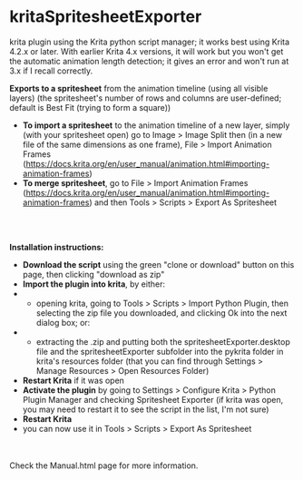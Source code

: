 # kritaSpritesheetExporter

krita plugin using the Krita python script manager; it works best using Krita 4.2.x or later.
With earlier Krita 4.x versions, it will work but you won't get the automatic animation length detection; it gives an error and won't run at 3.x if I recall correctly.

**Exports to a spritesheet** from the animation timeline (using all visible layers) (the spritesheet's number of rows and columns are user-defined; default is Best Fit (trying to form a square))

- **To import a spritesheet** to the animation timeline of a new layer, simply (with your spritesheet open) go to Image > Image Split then (in a new file of the same dimensions as one frame), File > Import Animation Frames (https://docs.krita.org/en/user_manual/animation.html#importing-animation-frames)
- **To merge spritesheet**, go to File > Import Animation Frames (https://docs.krita.org/en/user_manual/animation.html#importing-animation-frames) and then Tools > Scripts > Export As Spritesheet

<br/>
<br/>

**Installation instructions:**
- **Download the script** using the green "clone or download" button on this page, then clicking "download as zip"
- **Import the plugin into krita**, by either: 
- - opening krita, going to Tools > Scripts > Import Python Plugin, then selecting the zip file you downloaded, and clicking Ok into the next dialog box; or:
- - extracting the .zip and putting both the spritesheetExporter.desktop file and the spritesheetExporter subfolder into the pykrita folder in krita's resources folder (that you can find through Settings > Manage Resources > Open Resources Folder)
- **Restart Krita** if it was open
- **Activate the plugin** by going to Settings > Configure Krita > Python Plugin Manager and checking Spritesheet Exporter (if krita was open, you may need to restart it to see the script in the list, I'm not sure)
- **Restart Krita**
- you can now use it in Tools > Scripts > Export As Spritesheet

<br/>
<br/>
Check the Manual.html page for more information.
